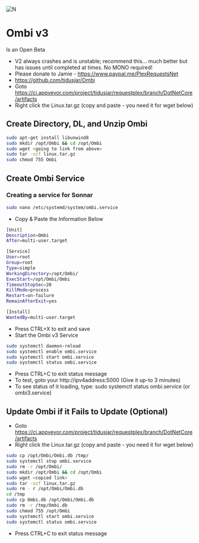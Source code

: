 ![N](https://preview.ibb.co/gdXE0m/Snip20171029_22.png)


# Ombi v3
Is an Open Beta

- V2 always crashes and is unstable; recommend this... much better but has issues until completed at times. No MONO required!
- Please donate to Jamie - https://www.paypal.me/PlexRequestsNet
- https://github.com/tidusjar/Ombi
- Goto https://ci.appveyor.com/project/tidusjar/requestplex/branch/DotNetCore/artifacts
- Right click the Linux.tar.gz (copy and paste - you need it for wget below)

## Create Directory, DL, and Unzip Ombi
```sh
sudo apt-get install libunwind8
sudo mkdir /opt/Ombi && cd /opt/Ombi
sudo wget <going to link from above>
sudo tar -xzf linux.tar.gz
sudo chmod 755 Ombi
```

## Create Ombi Service

### Creating a service for Sonnar

```sh
sudo nano /etc/systemd/system/ombi.service
```

- Copy & Paste the Information Below

```sh
[Unit]
Description=Ombi
After=multi-user.target

[Service]
User=root
Group=root
Type=simple
WorkingDirectory=/opt/Ombi/
ExecStart=/opt/Ombi/Ombi
TimeoutStopSec=20
KillMode=process
Restart=on-failure
RemainAfterExit=yes

[Install]
WantedBy=multi-user.target
```

- Press CTRL+X to exit and save
- Start the Ombi v3 Service

```sh
sudo systemctl daemon-reload
sudo systemctl enable ombi.service
sudo systemctl start ombi.service
sudo systemctl status ombi.service
```

- Press CTRL+C to exit status message
- To test, goto your http://ipv4address:5000 (Give it up-to 3 minutes)
- To see status of it loading, type: sudo systemctl status ombi.service (or ombi3.service)

## Update Ombi if it Fails to Update (Optional)

- Goto https://ci.appveyor.com/project/tidusjar/requestplex/branch/DotNetCore/artifacts
- Right click the Linux.tar.gz (copy and paste - you need it for wget below)

```sh
sudo cp /opt/Ombi/Ombi.db /tmp/
sudo systemctl stop ombi.service
sudo rm -r /opt/Ombi/
sudo mkdir /opt/Ombi && cd /opt/Ombi
sudo wget <copied link>
sudo tar -xzf linux.tar.gz
sudo rm - r /opt/Ombi/Ombi.db
cd /tmp
sudo cp Ombi.db /opt/Ombi/Ombi.db
sudo rm -r /tmp/Ombi.db
sudo chmod 755 /opt/Ombi
sudo systemctl start ombi.service
sudo systemctl status ombi.service
```

- Press CTRL+C to exit status message
